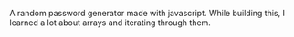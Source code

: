 A random password generator made with javascript. 
While building this, I learned a lot about arrays and iterating through them.
